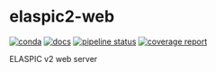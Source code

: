 # elaspic2-web

[![conda](https://img.shields.io/conda/dn/ostrokach-forge/elaspic2-web.svg)](https://anaconda.org/ostrokach-forge/elaspic2-web/)
[![docs](https://img.shields.io/badge/docs-v0.1.0-blue.svg)](https://ostrokach.gitlab.io/elaspic2-web/v0.1.0/)
[![pipeline status](https://gitlab.com/elaspic/elaspic2-web/badges/v0.1.0/pipeline.svg)](https://gitlab.com/elaspic/elaspic2-web/commits/v0.1.0/)
[![coverage report](https://gitlab.com/elaspic/elaspic2-web/badges/v0.1.0/coverage.svg)](https://elaspic.gitlab.io/elaspic2-web/v0.1.0/htmlcov/)

ELASPIC v2 web server

